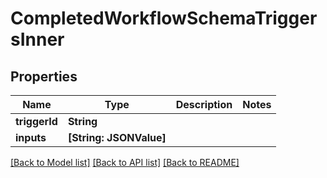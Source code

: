 # CompletedWorkflowSchemaTriggersInner

## Properties
Name | Type | Description | Notes
------------ | ------------- | ------------- | -------------
**triggerId** | **String** |  | 
**inputs** | **[String: JSONValue]** |  | 

[[Back to Model list]](../README.md#documentation-for-models) [[Back to API list]](../README.md#documentation-for-api-endpoints) [[Back to README]](../README.md)


